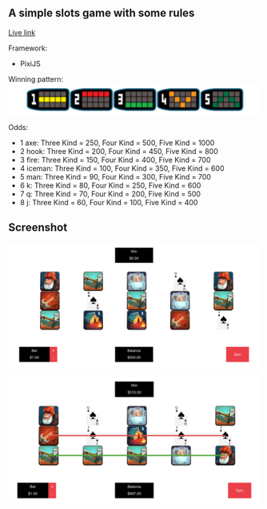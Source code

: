 ## A simple slots game with some rules

[Live link](https://kennyliuwenjun.github.io/slots-game/)

Framework:
 - PixiJS

Winning pattern:
![alt text](screenshot/winning_lines.jpg "init")  

Odds:
- 1 axe: Three Kind = 250, Four Kind = 500, Five Kind = 1000
- 2 hook: Three Kind = 200, Four Kind = 450, Five Kind = 800
- 3 fire: Three Kind = 150, Four Kind = 400, Five Kind = 700
- 4 iceman: Three Kind = 100, Four Kind = 350, Five Kind = 600
- 5 man: Three Kind = 90, Four Kind = 300, Five Kind = 700
- 6 k: Three Kind = 80, Four Kind = 250, Five Kind = 600
- 7 q: Three Kind = 70, Four Kind = 200, Five Kind = 500
- 8 j: Three Kind = 60, Four Kind = 100, Five Kind = 400

## Screenshot
![alt text](screenshot/main.jpg "init")  

![alt text](screenshot/winning.jpg "winning")
